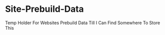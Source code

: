# Site-Prebuild-Data
Temp Holder For Websites Prebuild Data Till I Can Find Somewhere To Store This
